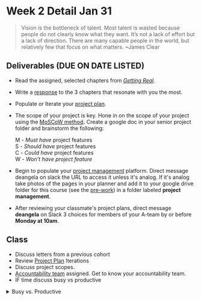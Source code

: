 # Week 2 Detail Jan 31

> Vision is the bottleneck of talent. Most talent is wasted because people do not clearly know what they want. It’s not a lack of effort but a lack of direction. There are many capable people in the world, but relatively few that focus on what matters. \~James Clear

## Deliverables (DUE ON DATE LISTED)

* Read the assigned, selected chapters from [_Getting Real_](../assignments/getting-real-readings.md).&#x20;
* Write a [response](../assignments/responses.md) to the 3 chapters that resonate with you the most.
* Populate or Iterate your [project plan](../project\_plan/).
*   The scope of your project is key. Hone in on the scope of your project using the [MoSCoW method](https://en.wikipedia.org/wiki/MoSCoW\_method)**.** Create a google doc in your senior project folder and brainstorm the following:

    M - _Must have_ project features\
    S - _Should have_ project features\
    C - _Could have_ project features\
    W - _Won't have project feature_
* Begin to populate your [project management](../website.md) platform. Direct message deangela on slack the URL to access it unless it's analog. If it's analog take photos of the pages in your planner and add it to your google drive folder for this course (see the [pre-work](../pre-work.md)) in a folder labeled **project management**.
* After reviewing your classmate's project plans, direct message **deangela** on Slack 3 choices for members of your A-team by or before **Monday at 10am**.

## Class

* Discuss letters from a previous cohort
* Review [Project Plan](../project\_plan/) Iterations&#x20;
* Discuss project scopes.
* [Accountability team](../assignments/accountability\_partner.md) assigned. Get to know your accountability team.
* IF time discuss busy vs productive

<details>

<summary>Busy vs. Productive</summary>

Being productive does not mean working 24/7. It means working effectively within the shortest amount of time.

* Being busy feels urgent. Being productive feels effective.
* Being busy is frantic and multitasking. Being productive is focused.
* Being busy is working harder. Being productive is working smarter.
* **Being busy is fueled by perfectionism. Being productive is fueled by purpose.**
* **Being busy says yes quickly and takes on more than one can handle. Being productive thinks carefully before taking on more tasks.**
* **Being busy talks about the little time they have. Being productive makes time for what is important.**

_Source: Nawal Mustafa, @_[_TheBrainCoach_](https://www.instagram.com/thebraincoach) __&#x20;

</details>



